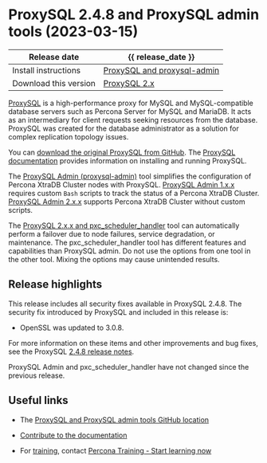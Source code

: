 # ProxySQL 2.4.8 and ProxySQL admin tools (2023-03-15)

| Release date | {{ release_date }} |
|---|---|
| Install instructions | [ProxySQL and proxysql-admin](https://docs.percona.com/proxysql/install-v2.html) |
| Download this version | [ProxySQL 2.x](https://www.percona.com/downloads/proxysql2/) |

[ProxySQL](https://proxysql.com/) is a high-performance proxy for MySQL and MySQL-compatible database servers such as Percona Server for MySQL and MariaDB. It acts as an intermediary for client requests seeking resources from the database. ProxySQL was created for the database administrator as a solution for complex replication topology issues. 

You can [download the original ProxySQL from GitHub](https://github.com/sysown/proxysql/releases). The [ProxySQL documentation](https://proxysql.com/documentation/) provides information on installing and running ProxySQL. 

The [ProxySQL Admin (proxysql-admin)](proxysql-admin-tool-v2-config.md) tool simplifies the configuration of Percona XtraDB Cluster nodes with ProxySQL. [ProxySQL Admin 1.x.x](proxysql-v1.md) requires custom `Bash` scripts to track the status of a Percona XtraDB Cluster. [ProxySQL Admin 2.x.x](proxysql-admin-tool-functions.md) supports Percona XtraDB Cluster without custom scripts.

The [ProxySQL 2.x.x and pxc_scheduler_handler](psh-overview.md) tool can automatically perform a failover due to node failures, service degradation, or maintenance. The pxc_scheduler_handler tool has different features and capabilities than ProxySQL admin. Do not use the options from one tool in the other tool. Mixing the options may cause unintended results.

## Release highlights

This release includes all security fixes available in ProxySQL 2.4.8. The security fix introduced by ProxySQL and included in this release is:

* OpenSSL was updated to 3.0.8.

For more information on these items and other improvements and bug fixes, see the ProxySQL [2.4.8 release notes](https://github.com/sysown/proxysql/releases/tag/v2.4.8).

ProxySQL Admin and pxc_scheduler_handler have not changed since the previous release.

## Useful links

* The [ProxySQL and ProxySQL admin tools GitHub location](https://github.com/percona/proxysql-admin-tool)

* [Contribute to the documentation](https://github.com/percona/proxysql-admin-tool-doc/blob/main/contributing.md)

* For [training](https://www.percona.com/training), contact [Percona Training - Start learning now](https://learn.percona.com/contact-me)